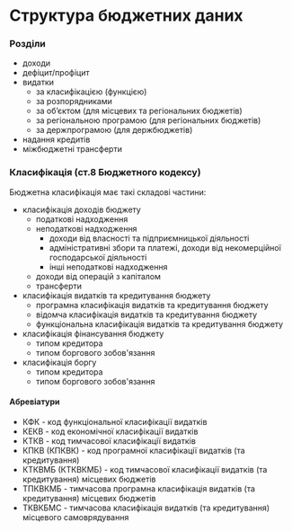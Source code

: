 # Структура бюджетних даних

### Розділи

* доходи
* дефіцит/профіцит
* видатки
  * за класифікацією (функцією)
  * за розпорядниками
  * за об’єктом (для місцевих та регіональних бюджетів)
  * за регіональною програмою (для регіональних бюджетів)
  * за держпрограмою (для держбюджетів)
* надання кредитів
* міжбюджетні трансферти

### Класифікація (ст.8 Бюджетного кодексу)

Бюджетна класифікація має такі складові частини:

* класифікація доходів бюджету
  * податкові надходження
  * неподаткові надходження
    * доходи від власності та підприємницької діяльності
    * адміністративні збори та платежі, доходи від некомерційної господарської діяльності
    * інші неподаткові надходження
  * доходи від операцій з капіталом
  * трансферти
* класифікація видатків та кредитування бюджету
  * програмна класифікація видатків та кредитування бюджету
  * відомча класифікація видатків та кредитування бюджету
  * функціональна класифікація видатків та кредитування бюджету
* класифікація фінансування бюджету
  * типом кредитора
  * типом боргового зобов'язання
* класифікація боргу
  * типом кредитора
  * типом боргового зобов'язання

#### Абревіатури

* КФК - код функціональної класифікації видатків
* КЕКВ - код економічної класифікації видатків
* КТКВ - код тимчасової класифікації видатків
* КПКВ (КПКВК) - код програмної класифікації видатків (та кредитування)
* КТКВМБ (КТКВКМБ) - код тимчасової класифікації видатків (та кредитування) місцевих бюджетів
* ТПКВКМБ - тимчасова програмна класифікація видатків (та кредитування) місцевих бюджетів
* ТКВКБМС - тимчасова класифікація видатків (та кредитування) місцевого самоврядування

